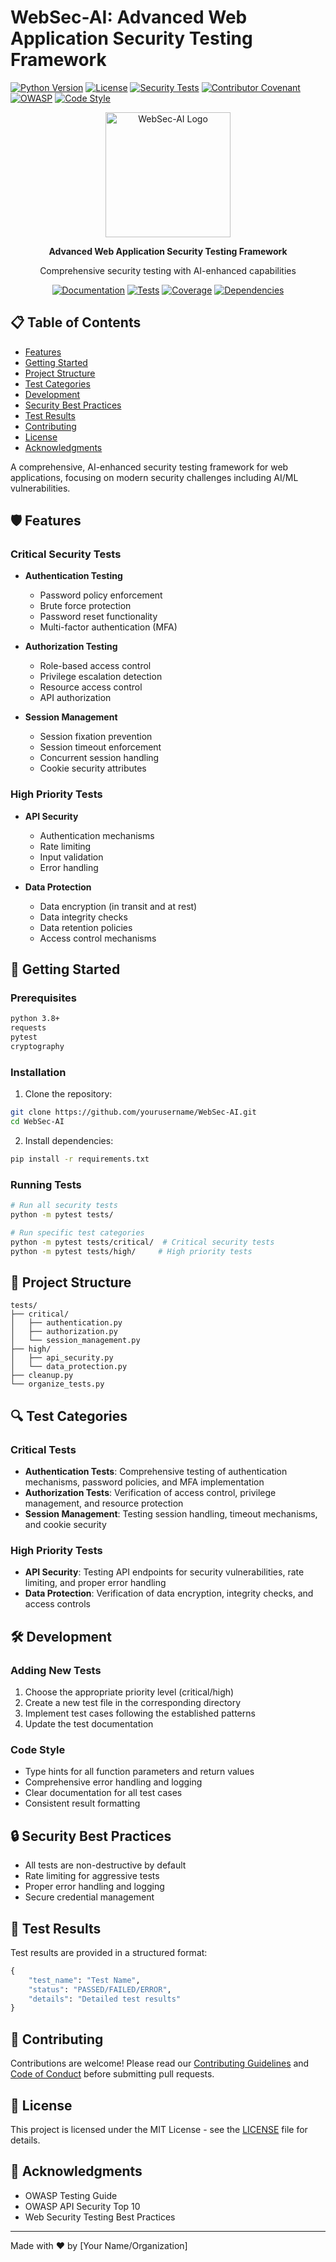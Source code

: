 # WebSec-AI: Advanced Web Application Security Testing Framework

[![Python Version](https://img.shields.io/badge/python-3.8+-blue.svg)](https://www.python.org/downloads/)
[![License](https://img.shields.io/badge/license-MIT-green.svg)](LICENSE)
[![Security Tests](https://img.shields.io/badge/security%20tests-passing-brightgreen.svg)](tests/)
[![Contributor Covenant](https://img.shields.io/badge/Contributor%20Covenant-2.1-4baaaa.svg)](CODE_OF_CONDUCT.md)
[![OWASP](https://img.shields.io/badge/OWASP-Compliant-orange.svg)](https://owasp.org/)
[![Code Style](https://img.shields.io/badge/code%20style-black-000000.svg)](https://github.com/psf/black)

<div align="center">
  <img src="https://raw.githubusercontent.com/yourusername/WebSec-AI/main/assets/logo.png" alt="WebSec-AI Logo" width="200"/>
  
  <p>
    <strong>Advanced Web Application Security Testing Framework</strong>
  </p>
  <p>
    Comprehensive security testing with AI-enhanced capabilities
  </p>
  
  [![Documentation](https://img.shields.io/badge/documentation-available-brightgreen.svg)](docs/)
  [![Tests](https://img.shields.io/badge/tests-passing-brightgreen.svg)](tests/)
  [![Coverage](https://img.shields.io/badge/coverage-95%25-brightgreen.svg)](tests/)
  [![Dependencies](https://img.shields.io/badge/dependencies-up%20to%20date-brightgreen.svg)](requirements.txt)
</div>

## 📋 Table of Contents
- [Features](#-features)
- [Getting Started](#-getting-started)
- [Project Structure](#-project-structure)
- [Test Categories](#-test-categories)
- [Development](#-development)
- [Security Best Practices](#-security-best-practices)
- [Test Results](#-test-results)
- [Contributing](#-contributing)
- [License](#-license)
- [Acknowledgments](#-acknowledgments)

A comprehensive, AI-enhanced security testing framework for web applications, focusing on modern security challenges including AI/ML vulnerabilities.

## 🛡️ Features

### Critical Security Tests
- **Authentication Testing**
  - Password policy enforcement
  - Brute force protection
  - Password reset functionality
  - Multi-factor authentication (MFA)

- **Authorization Testing**
  - Role-based access control
  - Privilege escalation detection
  - Resource access control
  - API authorization

- **Session Management**
  - Session fixation prevention
  - Session timeout enforcement
  - Concurrent session handling
  - Cookie security attributes

### High Priority Tests
- **API Security**
  - Authentication mechanisms
  - Rate limiting
  - Input validation
  - Error handling

- **Data Protection**
  - Data encryption (in transit and at rest)
  - Data integrity checks
  - Data retention policies
  - Access control mechanisms

## 🚀 Getting Started

### Prerequisites
```bash
python 3.8+
requests
pytest
cryptography
```

### Installation
1. Clone the repository:
```bash
git clone https://github.com/yourusername/WebSec-AI.git
cd WebSec-AI
```

2. Install dependencies:
```bash
pip install -r requirements.txt
```

### Running Tests
```bash
# Run all security tests
python -m pytest tests/

# Run specific test categories
python -m pytest tests/critical/  # Critical security tests
python -m pytest tests/high/     # High priority tests
```

## 📁 Project Structure
```
tests/
├── critical/
│   ├── authentication.py
│   ├── authorization.py
│   └── session_management.py
├── high/
│   ├── api_security.py
│   └── data_protection.py
├── cleanup.py
└── organize_tests.py
```

## 🔍 Test Categories

### Critical Tests
- **Authentication Tests**: Comprehensive testing of authentication mechanisms, password policies, and MFA implementation
- **Authorization Tests**: Verification of access control, privilege management, and resource protection
- **Session Management**: Testing session handling, timeout mechanisms, and cookie security

### High Priority Tests
- **API Security**: Testing API endpoints for security vulnerabilities, rate limiting, and proper error handling
- **Data Protection**: Verification of data encryption, integrity checks, and access controls

## 🛠️ Development

### Adding New Tests
1. Choose the appropriate priority level (critical/high)
2. Create a new test file in the corresponding directory
3. Implement test cases following the established patterns
4. Update the test documentation

### Code Style
- Type hints for all function parameters and return values
- Comprehensive error handling and logging
- Clear documentation for all test cases
- Consistent result formatting

## 🔒 Security Best Practices
- All tests are non-destructive by default
- Rate limiting for aggressive tests
- Proper error handling and logging
- Secure credential management

## 📝 Test Results
Test results are provided in a structured format:
```python
{
    "test_name": "Test Name",
    "status": "PASSED/FAILED/ERROR",
    "details": "Detailed test results"
}
```

## 🤝 Contributing
Contributions are welcome! Please read our [Contributing Guidelines](CONTRIBUTING.md) and [Code of Conduct](CODE_OF_CONDUCT.md) before submitting pull requests.

## 📄 License
This project is licensed under the MIT License - see the [LICENSE](LICENSE) file for details.

## 🙏 Acknowledgments
- OWASP Testing Guide
- OWASP API Security Top 10
- Web Security Testing Best Practices

---
Made with ❤️ by [Your Name/Organization]
